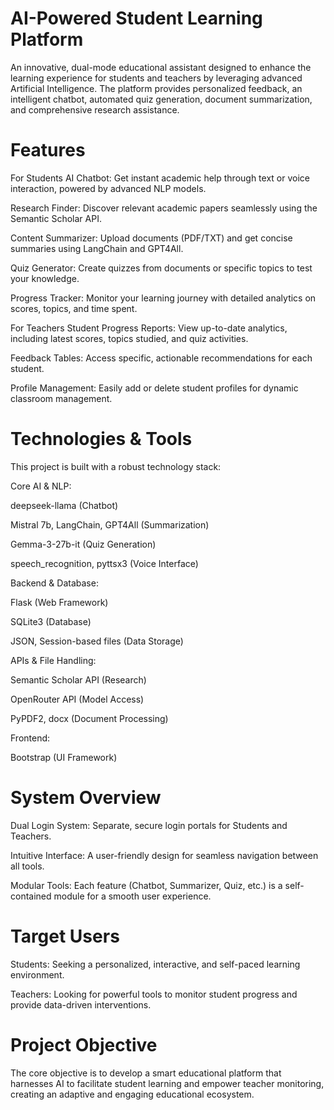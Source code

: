 # AI-Powered Student Learning Platform
An innovative, dual-mode educational assistant designed to enhance the learning experience for students and teachers by leveraging advanced Artificial Intelligence. The platform provides personalized feedback, an intelligent chatbot, automated quiz generation, document summarization, and comprehensive research assistance.

#  Features
For Students
AI Chatbot: Get instant academic help through text or voice interaction, powered by advanced NLP models.

Research Finder: Discover relevant academic papers seamlessly using the Semantic Scholar API.

Content Summarizer: Upload documents (PDF/TXT) and get concise summaries using LangChain and GPT4All.

Quiz Generator: Create quizzes from documents or specific topics to test your knowledge.

Progress Tracker: Monitor your learning journey with detailed analytics on scores, topics, and time spent.

For Teachers
Student Progress Reports: View up-to-date analytics, including latest scores, topics studied, and quiz activities.

Feedback Tables: Access specific, actionable recommendations for each student.

Profile Management: Easily add or delete student profiles for dynamic classroom management.

#  Technologies & Tools
This project is built with a robust technology stack:

Core AI & NLP:

deepseek-llama (Chatbot)

Mistral 7b, LangChain, GPT4All (Summarization)

Gemma-3-27b-it (Quiz Generation)

speech_recognition, pyttsx3 (Voice Interface)

Backend & Database:

Flask (Web Framework)

SQLite3 (Database)

JSON, Session-based files (Data Storage)

APIs & File Handling:

Semantic Scholar API (Research)

OpenRouter API (Model Access)

PyPDF2, docx (Document Processing)

Frontend:

Bootstrap (UI Framework)

#  System Overview
Dual Login System: Separate, secure login portals for Students and Teachers.

Intuitive Interface: A user-friendly design for seamless navigation between all tools.

Modular Tools: Each feature (Chatbot, Summarizer, Quiz, etc.) is a self-contained module for a smooth user experience.

#  Target Users
Students: Seeking a personalized, interactive, and self-paced learning environment.

Teachers: Looking for powerful tools to monitor student progress and provide data-driven interventions.

#  Project Objective
The core objective is to develop a smart educational platform that harnesses AI to facilitate student learning and empower teacher monitoring, creating an adaptive and engaging educational ecosystem.
